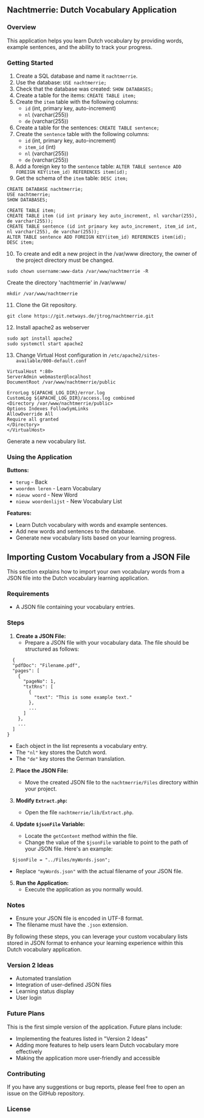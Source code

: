 ## Nachtmerrie: Dutch Vocabulary Application

### Overview

This application helps you learn Dutch vocabulary by providing words, example sentences, and the ability to track your progress.

### Getting Started

1. Create a SQL database and name it `nachtmerrie`.
2. Use the database: `USE nachtmerrie;`
3. Check that the database was created: `SHOW DATABASES;`
4. Create a table for the items: `CREATE TABLE item;`
5. Create the `item` table with the following columns:
    - `id` (int, primary key, auto-increment)
    - `nl` (varchar(255))
    - `de` (varchar(255))
6. Create a table for the sentences: `CREATE TABLE sentence;`
7. Create the `sentence` table with the following columns:
    - `id` (int, primary key, auto-increment)
    - `item_id` (int)
    - `nl` (varchar(255))
    - `de` (varchar(255))
8. Add a foreign key to the `sentence` table: `ALTER TABLE sentence ADD FOREIGN KEY(item_id) REFERENCES item(id);`
9. Get the schema of the `item` table: `DESC item;`
```
CREATE DATABASE nachtmerrie;
USE nachtmerrie;
SHOW DATABASES;

CREATE TABLE item;
CREATE TABLE item (id int primary key auto_increment, nl varchar(255), de varchar(255));
CREATE TABLE sentence (id int primary key auto_increment, item_id int, nl varchar(255), de varchar(255));
ALTER TABLE sentence ADD FOREIGN KEY(item_id) REFERENCES item(id); 
DESC item;
```
10. To create and edit a new project in the /var/www directory, the owner of the project directory must be changed.

`sudo chown username:www-data /var/www/nachtmerrie -R`

Create the directory 'nachtmerrie' in /var/www/

`mkdir /var/www/nachtmerrie`

11. Clone the Git repository.

`git clone https://git.netways.de/jtrog/nachtmerrie.git`

12. Install apache2 as webserver
```
sudo apt install apache2
sudo systemctl start apache2
```
13. Change Virtual Host configuration in `/etc/apache2/sites-available/000-default.conf`
```
VirtualHost *:80>
ServerAdmin webmaster@localhost
DocumentRoot /var/www/nachtmerrie/public

ErrorLog ${APACHE_LOG_DIR}/error.log
CustomLog ${APACHE_LOG_DIR}/access.log combined
<Directory /var/www/nachtmerrie/public>
Options Indexes FollowSymLinks
AllowOverride All
Require all granted
</Directory>
</VirtualHost>
```
Generate a new vocabulary list.

### Using the Application

**Buttons:**

- `terug` - Back
- `woorden leren` - Learn Vocabulary
- `nieuw woord` - New Word
- `nieuw woordenlijst` - New Vocabulary List

**Features:**

- Learn Dutch vocabulary with words and example sentences.
- Add new words and sentences to the database.
- Generate new vocabulary lists based on your learning progress.

## Importing Custom Vocabulary from a JSON File

This section explains how to import your own vocabulary words from a JSON file into the Dutch vocabulary learning application.

### Requirements

- A JSON file containing your vocabulary entries.

### Steps

1. **Create a JSON File:**
   - Prepare a JSON file with your vocabulary data. The file should be structured as follows:

 
```
  {
  "pdfDoc": "Filename.pdf",
  "pages": [
    {
      "pageNo": 1,
      "txtRns": [
        {
          "text": "This is some example text."
        },
        ...
      ]
    },
    ...
  ]
}
```
   - Each object in the list represents a vocabulary entry.
   - The `"nl"` key stores the Dutch word.
   - The `"de"` key stores the German translation.

2. **Place the JSON File:**
   - Move the created JSON file to the `nachtmerrie/Files` directory within your project.

3. **Modify `Extract.php`:**
   - Open the file `nachtmerrie/lib/Extract.php`.

4. **Update `$jsonFile` Variable:**
   - Locate the `getContent` method within the file.
   - Change the value of the `$jsonFile` variable to point to the path of your JSON file. Here's an example:

  
 `  $jsonFile = "../Files/myWords.json";`
 
   - Replace `"myWords.json"` with the actual filename of your JSON file.

5. **Run the Application:**
   - Execute the application as you normally would.

### Notes

- Ensure your JSON file is encoded in UTF-8 format.
- The filename must have the `.json` extension.

By following these steps, you can leverage your custom vocabulary lists stored in JSON format to enhance your learning experience within this Dutch vocabulary application.


### Version 2 Ideas

- Automated translation
- Integration of user-defined JSON files
- Learning status display
- User login

### Future Plans

This is the first simple version of the application. Future plans include:

- Implementing the features listed in "Version 2 Ideas"
- Adding more features to help users learn Dutch vocabulary more effectively
- Making the application more user-friendly and accessible

### Contributing

If you have any suggestions or bug reports, please feel free to open an issue on the GitHub repository.

### License


